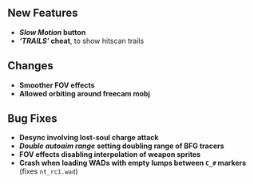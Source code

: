 ## New Features

- **_Slow Motion_ button**
- **_'TRAILS'_ cheat**, to show hitscan trails

## Changes

- **Smoother FOV effects**
- **Allowed orbiting around freecam mobj**

## Bug Fixes

- **Desync involving lost-soul charge attack**
- **_Double autoaim range_ setting doubling range of BFG tracers**
- **FOV effects disabling interpolation of weapon sprites**
- **Crash when loading WADs with empty lumps between `C_#` markers** (fixes `nt_rc1.wad`)
